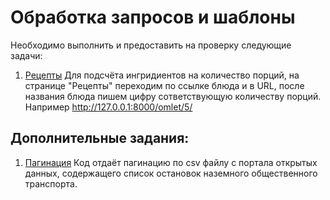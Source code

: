 # Обработка запросов и шаблоны

Необходимо выполнить и предоставить на проверку следующие задачи:

1. [Рецепты](./recipes)
Для подсчёта ингридиентов на количество порций, на странице "Рецепты" переходим по ссылке блюда и в URL, после
названия блюда пишем цифру сответствующую количеству порций. Например http://127.0.0.1:8000/omlet/5/

## Дополнительные задания:

1. [Пагинация](./pagination)
Код отдаёт пагинацию по csv файлу с портала открытых данных, содержащего список остановок наземного общественного транспорта.
